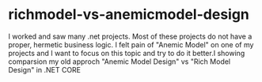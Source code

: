# richmodel-vs-anemicmodel-design
I worked and saw many .net projects. Most of these projects do not have a proper, hermetic business logic. I felt pain of "Anemic Model" on one of my projects and I want to focus on this topic and try to do it better.I showing comparsion my old approch "Anemic Model Design" vs "Rich Model Design" in .NET CORE
